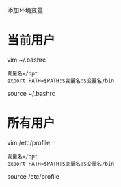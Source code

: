 添加环境变量

# 当前用户
vim ~/.bashrc
```
变量名=/opt
export PATH=$PATH:$变量名:$变量名/bin
```
source ~/.bashrc

# 所有用户

vim /etc/profile

```
变量名=/opt
export PATH=$PATH:$变量名:$变量名/bin
```

source /etc/profile